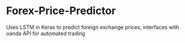 # Forex-Price-Predictor
Uses LSTM in Keras to predict foreign exchange prices, interfaces with oanda API for automated trading
